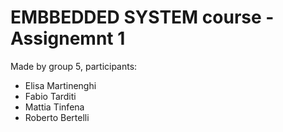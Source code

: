 # EMBBEDDED SYSTEM course - Assignemnt 1 

Made by group 5, participants:

- Elisa Martinenghi
- Fabio Tarditi
- Mattia Tinfena
- Roberto Bertelli